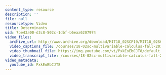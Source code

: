 ```yaml
---
content_type: resource
description: ''
file: null
resourcetype: Video
title: Determinants
uid: 7be43a00-d3c8-502c-1dbf-b6eaa6207974
video_files:
  archive_url: http://www.archive.org/download/MIT18_02SCF10/MIT18_02SCF10Rec_05_300k.mp4
  video_captions_file: /courses/18-02sc-multivariable-calculus-fall-2010/5dbc651b687d5bc0afbc64be5354a26f_PxkEoEbCJT8.vtt
  video_thumbnail_file: https://img.youtube.com/vi/PxkEoEbCJT8/default.jpg
  video_transcript_file: /courses/18-02sc-multivariable-calculus-fall-2010/0863fab6b2912df5f3658f5289b5b886_PxkEoEbCJT8.pdf
video_metadata:
  youtube_id: PxkEoEbCJT8
---
```

